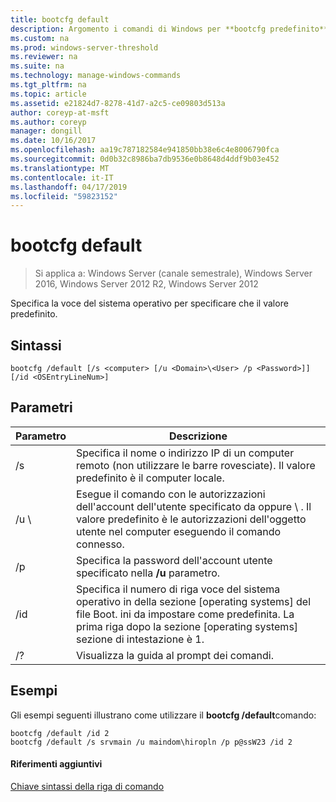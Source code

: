 ```yaml
---
title: bootcfg default
description: Argomento i comandi di Windows per **bootcfg predefinito** -specifica la voce del sistema operativo per specificare che il valore predefinito.
ms.custom: na
ms.prod: windows-server-threshold
ms.reviewer: na
ms.suite: na
ms.technology: manage-windows-commands
ms.tgt_pltfrm: na
ms.topic: article
ms.assetid: e21824d7-8278-41d7-a2c5-ce09803d513a
author: coreyp-at-msft
ms.author: coreyp
manager: dongill
ms.date: 10/16/2017
ms.openlocfilehash: aa19c787182584e941850bb38e6c4e8006790fca
ms.sourcegitcommit: 0d0b32c8986ba7db9536e0b8648d4ddf9b03e452
ms.translationtype: MT
ms.contentlocale: it-IT
ms.lasthandoff: 04/17/2019
ms.locfileid: "59823152"
---
```

# <a name="bootcfg-default"></a>bootcfg default

>Si applica a: Windows Server (canale semestrale), Windows Server 2016, Windows Server 2012 R2, Windows Server 2012

Specifica la voce del sistema operativo per specificare che il valore predefinito.

## <a name="syntax"></a>Sintassi
```
bootcfg /default [/s <computer> [/u <Domain>\<User> /p <Password>]] [/id <OSEntryLineNum>]
```
## <a name="parameters"></a>Parametri
|Parametro|Descrizione|
|-------|--------|
|/s <computer>|Specifica il nome o indirizzo IP di un computer remoto (non utilizzare le barre rovesciate). Il valore predefinito è il computer locale.|
|/u <Domain>\\<User>|Esegue il comando con le autorizzazioni dell'account dell'utente specificato da <User> oppure <Domain> \\ <User>. Il valore predefinito è le autorizzazioni dell'oggetto utente nel computer eseguendo il comando connesso.|
|/p <Password>|Specifica la password dell'account utente specificato nella **/u** parametro.|
|/id <OSEntryLineNum>|Specifica il numero di riga voce del sistema operativo in della sezione [operating systems] del file Boot. ini da impostare come predefinita. La prima riga dopo la sezione [operating systems] sezione di intestazione è 1.|
|/?|Visualizza la guida al prompt dei comandi.|
## <a name="BKMK_examples"></a>Esempi
Gli esempi seguenti illustrano come utilizzare il **bootcfg /default**comando:
```
bootcfg /default /id 2
bootcfg /default /s srvmain /u maindom\hiropln /p p@ssW23 /id 2
```
#### <a name="additional-references"></a>Riferimenti aggiuntivi
[Chiave sintassi della riga di comando](command-line-syntax-key.md)
